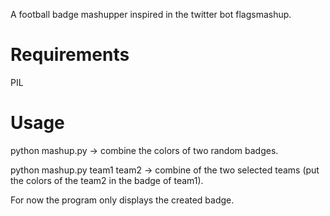A football badge mashupper inspired in the twitter bot flagsmashup.

# Requirements

PIL

# Usage

python mashup.py -> combine the colors of two random badges.

python mashup.py team1 team2 -> combine of the two selected teams (put the colors of the team2 in the badge of team1).

For now the program only displays the created badge.